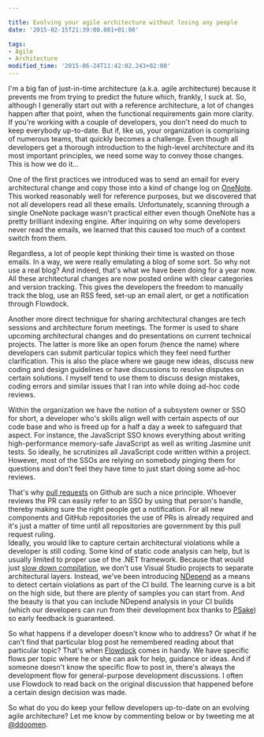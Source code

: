```yaml
---

title: Evolving your agile architecture without losing any people
date: '2015-02-15T21:39:00.001+01:00'

tags:
- Agile
- Architecture
modified_time: '2015-06-24T11:42:02.243+02:00'
---
```


I'm a big fan of just-in-time architecture (a.k.a. agile architecture) because it prevents me from trying to predict the future which, frankly, I suck at. So, although I generally start out with a reference architecture, a lot of changes happen after that point, when the functional requirements gain more clarity. If you're working with a couple of developers, you don't need do much to keep everybody up-to-date. But if, like us, your organization is comprising of numerous teams, that quickly becomes a challenge. Even though all developers get a thorough introduction to the high-level architecture and its most important principles, we need some way to convey those changes. This is how we do it…  

One of the first practices we introduced was to send an email for every architectural change and copy those into a kind of change log on [OneNote](http://www.slideshare.net/dennisdoomen/little-productivity-tools-every-developer-should-use). This worked reasonably well for reference purposes, but we discovered that not all developers read all these emails. Unfortunately, scanning through a single OneNote package wasn't practical either even though OneNote has a pretty brilliant indexing engine. After inquiring on why some developers never read the emails, we learned that this caused too much of a context switch from them.  

Regardless, a lot of people kept thinking their time is wasted on those emails. In a way, we were really emulating a blog of some sort. So why not use a real blog? And indeed, that's what we have been doing for a year now. All these architectural changes are now posted online with clear categories and version tracking. This gives the developers the freedom to manually track the blog, use an RSS feed, set-up an email alert, or get a notification through Flowdock.  

Another more direct technique for sharing architectural changes are tech sessions and architecture forum meetings. The former is used to share upcoming architectural changes and do presentations on current technical projects. The latter is more like an open forum (hence the name) where developers can submit particular topics which they feel need further clarification. This is also the place where we gauge new ideas, discuss new coding and design guidelines or have discussions to resolve disputes on certain solutions. I myself tend to use them to discuss design mistakes, coding errors and similar issues that I ran into while doing ad-hoc code reviews.  

Within the organization we have the notion of a subsystem owner or SSO for short, a developer who's skills align well with certain aspects of our code base and who is freed up for a half a day a week to safeguard that aspect. For instance, the JavaScript SSO knows everything about writing high-performance memory-safe JavaScript as well as writing Jasmine unit tests. So ideally, he scrutinizes all JavaScript code written within a project. However, most of the SSOs are relying on somebody pinging them for questions and don't feel they have time to just start doing some ad-hoc reviews.  

That's why [pull requests](https://help.github.com/articles/using-pull-requests/) on Github are such a nice principle. Whoever reviews the PR can easily refer to an SSO by using that person's handle, thereby making sure the right people get a notification. For all new components and GitHub repositories the use of PRs is already required and it's just a matter of time until all repositories are government by this pull request ruling.  
Ideally, you would like to capture certain architectural violations while a developer is still coding. Some kind of static code analysis can help, but is usually limited to proper use of the .NET framework. Because that would just [slow down compilation](http://lostechies.com/chadmyers/2008/07/16/project-anti-pattern-many-projects-in-a-visual-studio-solution-file/), we don't use Visual Studio projects to separate architectural layers. Instead, we've been introducing [NDepend](http://www.ndepend.com/) as a means to detect certain violations as part of the CI build. The learning curve is a bit on the high side, but there are plenty of samples you can start from. And the beauty is that you can include NDepend analysis in your CI builds (which our developers can run from their development box thanks to [PSake](https://github.com/psake/psake)) so early feedback is guaranteed.  

So what happens if a developer doesn't know who to address? Or what if he can't find that particular blog post he remembered reading about that particular topic? That's when [Flowdock](http://www.continuousimprover.com/2015/01/how-flowdock-helps-you-get-better-cross.html) comes in handy. We have specific flows per topic where he or she can ask for help, guidance or ideas. And if someone doesn't know the specific flow to post in, there's always the development flow for general-purpose development discussions. I often use Flowdock to read back on the original discussion that happened before a certain design decision was made.  

So what do you do keep your fellow developers up-to-date on an evolving agile architecture? Let me know by commenting below or by tweeting me at [@ddoomen](https://twitter.com/ddoomen).